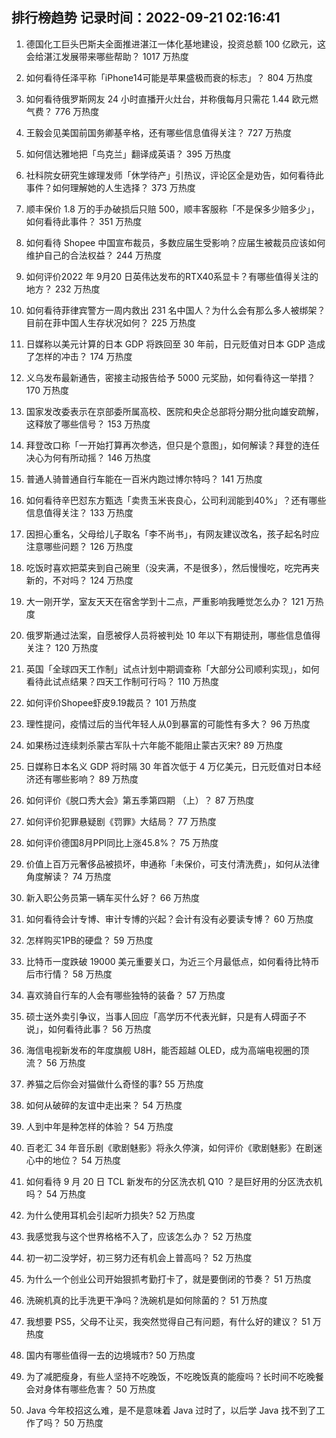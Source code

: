 
## 排行榜趋势 记录时间：2022-09-21 02:16:41
  
  1. 德国化工巨头巴斯夫全面推进湛江一体化基地建设，投资总额 100 亿欧元，这会给湛江发展带来哪些帮助？ 1017 万热度
    
  2. 如何看待任泽平称「iPhone14可能是苹果盛极而衰的标志」？ 804 万热度
    
  3. 如何看待俄罗斯网友 24 小时直播开火灶台，并称俄每月只需花 1.44 欧元燃气费？ 776 万热度
    
  4. 王毅会见美国前国务卿基辛格，还有哪些信息值得关注？ 727 万热度
    
  5. 如何信达雅地把「鸟克兰」翻译成英语？ 395 万热度
    
  6. 社科院女研究生嫁理发师「休学待产」引热议，评论区全是劝告，如何看待此事件？如何理解她的人生选择？ 373 万热度
    
  7. 顺丰保价 1.8 万的手办破损后只赔 500，顺丰客服称「不是保多少赔多少」，如何看待此事件？ 351 万热度
    
  8. 如何看待 Shopee 中国宣布裁员，多数应届生受影响？应届生被裁员应该如何维护自己的合法权益？ 244 万热度
    
  9. 如何评价2022 年 9月20 日英伟达发布的RTX40系显卡？有哪些值得关注的地方？ 232 万热度
    
  10. 如何看待菲律宾警方一周内救出 231 名中国人？为什么会有那么多人被绑架？目前在菲中国人生存状况如何？ 225 万热度
    
  11. 日媒称以美元计算的日本 GDP 将跌回至 30 年前，日元贬值对日本 GDP 造成了怎样的冲击？ 174 万热度
    
  12. 义乌发布最新通告，密接主动报告给予 5000 元奖励，如何看待这一举措？ 170 万热度
    
  13. 国家发改委表示在京部委所属高校、医院和央企总部将分期分批向雄安疏解，这释放了哪些信号？ 153 万热度
    
  14. 拜登改口称「一开始打算再次参选，但只是个意图」，如何解读？拜登的连任决心为何有所动摇？ 146 万热度
    
  15. 普通人骑普通自行车能在一百米内跑过博尔特吗？ 141 万热度
    
  16. 如何看待辛巴怼东方甄选「卖贵玉米丧良心，公司利润能到40%」？还有哪些信息值得关注？ 133 万热度
    
  17. 因担心重名，父母给儿子取名「李不尚书」，有网友建议改名，孩子起名时应注意哪些问题？ 126 万热度
    
  18. 吃饭时喜欢把菜夹到自己碗里（没夹满，不是很多），然后慢慢吃，吃完再夹新的，不对吗？ 124 万热度
    
  19. 大一刚开学，室友天天在宿舍学到十二点，严重影响我睡觉怎么办？ 121 万热度
    
  20. 俄罗斯通过法案，自愿被俘人员将被判处 10 年以下有期徒刑，哪些信息值得关注？ 120 万热度
    
  21. 英国「全球四天工作制」试点计划中期调查称「大部分公司顺利实现」，如何看待此试点结果？四天工作制可行吗？ 110 万热度
    
  22. 如何评价Shopee虾皮9.19裁员？ 101 万热度
    
  23. 理性提问，疫情过后的当代年轻人从0到暴富的可能性有多大？ 96 万热度
    
  24. 如果杨过连续刺杀蒙古军队十六年能不能阻止蒙古灭宋? 89 万热度
    
  25. 日媒称日本名义 GDP 将时隔 30 年首次低于 4 万亿美元，日元贬值对日本经济还有哪些影响？ 89 万热度
    
  26. 如何评价《脱口秀大会》第五季第四期 （上）？ 87 万热度
    
  27. 如何评价犯罪悬疑剧《罚罪》大结局？ 77 万热度
    
  28. 如何评价德国8月PPI同比上涨45.8%？ 75 万热度
    
  29. 价值上百万元奢侈品被损坏，申通称「未保价，可支付清洗费」，如何从法律角度解读？ 74 万热度
    
  30. 新入职公务员第一辆车买什么好？ 66 万热度
    
  31. 如何看待会计专博、审计专博的兴起？会计有没有必要读专博？ 60 万热度
    
  32. 怎样购买1PB的硬盘？ 59 万热度
    
  33. 比特币一度跌破 19000 美元重要关口，为近三个月最低点，如何看待比特币后市行情？ 58 万热度
    
  34. 喜欢骑自行车的人会有哪些独特的装备？ 57 万热度
    
  35. 硕士送外卖引争议，当事人回应「高学历不代表光鲜，只是有人碍面子不说」，如何看待此事？ 56 万热度
    
  36. 海信电视新发布的年度旗舰 U8H，能否超越 OLED，成为高端电视圈的顶流？ 56 万热度
    
  37. 养猫之后你会对猫做什么奇怪的事? 55 万热度
    
  38. 如何从破碎的友谊中走出来？ 54 万热度
    
  39. 人到中年是种怎样的体验？ 54 万热度
    
  40. 百老汇 34 年音乐剧《歌剧魅影》将永久停演，如何评价《歌剧魅影》在剧迷心中的地位？ 54 万热度
    
  41. 如何看待 9 月 20 日 TCL 新发布的分区洗衣机 Q10 ？是巨好用的分区洗衣机吗？ 54 万热度
    
  42. 为什么使用耳机会引起听力损失? 52 万热度
    
  43. 我感觉我与这个世界格格不入了，应该怎么办？ 52 万热度
    
  44. 初一初二没学好，初三努力还有机会上普高吗？ 52 万热度
    
  45. 为什么一个创业公司开始狠抓考勤打卡了，就是要倒闭的节奏？ 51 万热度
    
  46. 洗碗机真的比手洗更干净吗？洗碗机是如何除菌的？ 51 万热度
    
  47. 我想要 PS5，父母不让买，我突然觉得自己有问题，有什么好的建议？ 51 万热度
    
  48. 国内有哪些值得一去的边境城市? 50 万热度
    
  49. 为了减肥瘦身，有些人坚持不吃晚饭，不吃晚饭真的能瘦吗？长时间不吃晚餐会对身体有哪些危害？ 50 万热度
    
  50. Java 今年校招这么难，是不是意味着 Java 过时了，以后学 Java 找不到了工作了吗？ 50 万热度
    